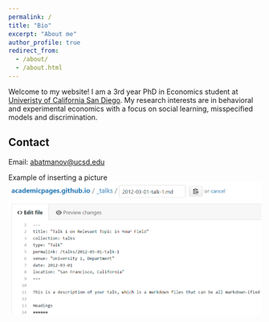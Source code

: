```yaml
---
permalink: /
title: "Bio"
excerpt: "About me"
author_profile: true
redirect_from: 
  - /about/
  - /about.html
---
```


Welcome to my website! I am a 3rd year PhD in Economics student at [Univeristy of California San Diego](https://economics.ucsd.edu). My research interests are in behavioral and experimental economics with a focus on social learning, misspecified models and discrimination. 



Contact 
------
Email: abatmanov@ucsd.edu


Example of inserting a picture
![Editing a markdown file for a talk](/images/editing-talk.png)
